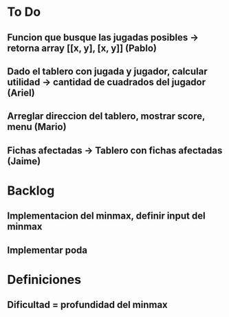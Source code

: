 # To Do
## Funcion que busque las jugadas posibles -> retorna array [[x, y], [x, y]] (Pablo)

## Dado el tablero con jugada y jugador, calcular utilidad -> cantidad de cuadrados del jugador (Ariel)

## Arreglar direccion del tablero, mostrar score, menu (Mario)
## Fichas afectadas -> Tablero con fichas afectadas (Jaime)

# Backlog
## Implementacion del minmax, definir input del minmax
## Implementar poda

# Definiciones
## Dificultad = profundidad del minmax

